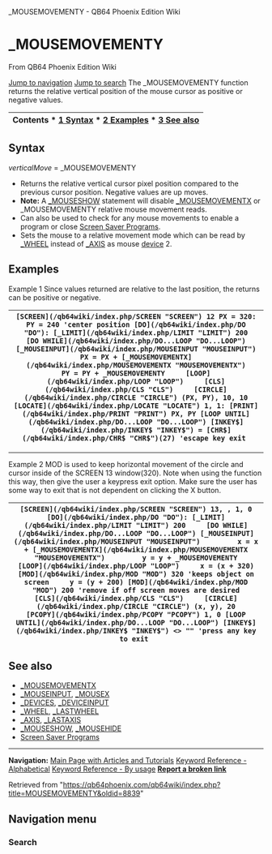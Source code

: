 


\_MOUSEMOVEMENTY - QB64 Phoenix Edition Wiki








# \_MOUSEMOVEMENTY



From QB64 Phoenix Edition Wiki



[Jump to navigation](#mw-head)
[Jump to search](#searchInput)
The \_MOUSEMOVEMENTY function returns the relative vertical position of the mouse cursor as positive or negative values.


  






| Contents * [1 Syntax](#Syntax) * [2 Examples](#Examples) * [3 See also](#See_also) |
| --- |


## Syntax


*verticalMove* = \_MOUSEMOVEMENTY
  




* Returns the relative vertical cursor pixel position compared to the previous cursor position. Negative values are up moves.
* **Note:** A [\_MOUSESHOW](/qb64wiki/index.php/MOUSESHOW "MOUSESHOW") statement will disable [\_MOUSEMOVEMENTX](/qb64wiki/index.php/MOUSEMOVEMENTX "MOUSEMOVEMENTX") or \_MOUSEMOVEMENTY relative mouse movement reads.
* Can also be used to check for any mouse movements to enable a program or close [Screen Saver Programs](/qb64wiki/index.php/Screen_Saver_Programs "Screen Saver Programs").
* Sets the mouse to a relative movement mode which can be read by [\_WHEEL](/qb64wiki/index.php/WHEEL "WHEEL") instead of [\_AXIS](/qb64wiki/index.php/AXIS "AXIS") as mouse [device](/qb64wiki/index.php/DEVICES "DEVICES") 2.


  




## Examples


Example 1
Since values returned are relative to the last position, the returns can be positive or negative.


| ``` [SCREEN](/qb64wiki/index.php/SCREEN "SCREEN") 12 PX = 320: PY = 240 'center position [DO](/qb64wiki/index.php/DO "DO"): [_LIMIT](/qb64wiki/index.php/LIMIT "LIMIT") 200     [DO WHILE](/qb64wiki/index.php/DO...LOOP "DO...LOOP") [_MOUSEINPUT](/qb64wiki/index.php/MOUSEINPUT "MOUSEINPUT")         PX = PX + [_MOUSEMOVEMENTX](/qb64wiki/index.php/MOUSEMOVEMENTX "MOUSEMOVEMENTX")         PY = PY + _MOUSEMOVEMENTY     [LOOP](/qb64wiki/index.php/LOOP "LOOP")     [CLS](/qb64wiki/index.php/CLS "CLS")     [CIRCLE](/qb64wiki/index.php/CIRCLE "CIRCLE") (PX, PY), 10, 10     [LOCATE](/qb64wiki/index.php/LOCATE "LOCATE") 1, 1: [PRINT](/qb64wiki/index.php/PRINT "PRINT") PX, PY [LOOP UNTIL](/qb64wiki/index.php/DO...LOOP "DO...LOOP") [INKEY$](/qb64wiki/index.php/INKEY$ "INKEY$") = [CHR$](/qb64wiki/index.php/CHR$ "CHR$")(27) 'escape key exit  ``` |
| --- |




---


Example 2
MOD is used to keep horizontal movement of the circle and cursor inside of the SCREEN 13 window(320).
Note when using the function this way, then give the user a keypress exit option. Make sure the user has some way to exit that is not dependent on clicking the X button.


| ``` [SCREEN](/qb64wiki/index.php/SCREEN "SCREEN") 13, , 1, 0 [DO](/qb64wiki/index.php/DO "DO"): [_LIMIT](/qb64wiki/index.php/LIMIT "LIMIT") 200     [DO WHILE](/qb64wiki/index.php/DO...LOOP "DO...LOOP") [_MOUSEINPUT](/qb64wiki/index.php/MOUSEINPUT "MOUSEINPUT")         x = x + [_MOUSEMOVEMENTX](/qb64wiki/index.php/MOUSEMOVEMENTX "MOUSEMOVEMENTX")         y = y + _MOUSEMOVEMENTY     [LOOP](/qb64wiki/index.php/LOOP "LOOP")     x = (x + 320) [MOD](/qb64wiki/index.php/MOD "MOD") 320 'keeps object on screen     y = (y + 200) [MOD](/qb64wiki/index.php/MOD "MOD") 200 'remove if off screen moves are desired     [CLS](/qb64wiki/index.php/CLS "CLS")     [CIRCLE](/qb64wiki/index.php/CIRCLE "CIRCLE") (x, y), 20     [PCOPY](/qb64wiki/index.php/PCOPY "PCOPY") 1, 0 [LOOP UNTIL](/qb64wiki/index.php/DO...LOOP "DO...LOOP") [INKEY$](/qb64wiki/index.php/INKEY$ "INKEY$") <> "" 'press any key to exit  ``` |
| --- |


  




## See also


* [\_MOUSEMOVEMENTX](/qb64wiki/index.php/MOUSEMOVEMENTX "MOUSEMOVEMENTX")
* [\_MOUSEINPUT](/qb64wiki/index.php/MOUSEINPUT "MOUSEINPUT"), [\_MOUSEX](/qb64wiki/index.php/MOUSEX "MOUSEX")
* [\_DEVICES](/qb64wiki/index.php/DEVICES "DEVICES"), [\_DEVICEINPUT](/qb64wiki/index.php/DEVICEINPUT "DEVICEINPUT")
* [\_WHEEL](/qb64wiki/index.php/WHEEL "WHEEL"), [\_LASTWHEEL](/qb64wiki/index.php/LASTWHEEL "LASTWHEEL")
* [\_AXIS](/qb64wiki/index.php/AXIS "AXIS"), [\_LASTAXIS](/qb64wiki/index.php/LASTAXIS "LASTAXIS")
* [\_MOUSESHOW](/qb64wiki/index.php/MOUSESHOW "MOUSESHOW"), [\_MOUSEHIDE](/qb64wiki/index.php/MOUSEHIDE "MOUSEHIDE")
* [Screen Saver Programs](/qb64wiki/index.php/Screen_Saver_Programs "Screen Saver Programs")


  






---


**Navigation:**
[Main Page with Articles and Tutorials](/qb64wiki/index.php/Main_Page "Main Page")
[Keyword Reference - Alphabetical](/qb64wiki/index.php/Keyword_Reference_-_Alphabetical "Keyword Reference - Alphabetical")
[Keyword Reference - By usage](/qb64wiki/index.php/Keyword_Reference_-_By_usage "Keyword Reference - By usage")
**[Report a broken link](https://qb64phoenix.com/forum/showthread.php?tid=2800)**  





Retrieved from "<https://qb64phoenix.com/qb64wiki/index.php?title=MOUSEMOVEMENTY&oldid=8839>"




## Navigation menu








### Search






















